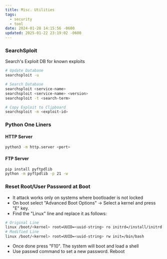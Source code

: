 ```yaml
---
title: Misc. Utilities
tags:
  - security
  - tool
date: 2024-01-28 14:15:56 -0600
updated: 2025-01-22 23:19:02 -0600
---
```


### SearchSploit

Search's Exploit DB for known exploits

```bash
# Update Database
searchsploit -u

# Search Database
searchsploit <service-name>
searchsploit <service-name> <version>
searchsploit -t <search-term>

# Copy Exploit to Clipboard
searchsploit -m <exploit-id>
```

### Python One Liners

#### HTTP Server

````bash
python3 -m http.server <port>
````

#### FTP Server

````bash
pip install pyftpdlib
python -m pyftpdlib -p 21 -w
````

### Reset Root/User Password at Boot

* It attack works only on systems where bootloader is not locked
* On boot select "Advanced Boot Options" -> Select a kernel and press "E" key.
* Find the "Linux" line and replace it as follows:

````bash
# Original Line
linux /boot/<kernel> root=UUID=<uuid-string> ro initrd=/install/initrd.qz quiet splash
# Modified Line
linux /boot/<kernel> root=UUID=<uuid-string> rw init=/bin/bash
````

* Once done press "F10". The system will boot and load a shell
* Use passwd command to set a new password. Reboot
